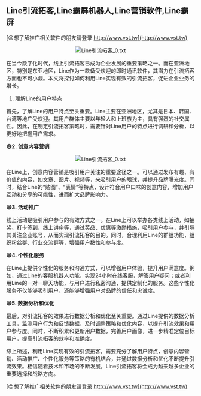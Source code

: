## **Line引流拓客,Line霸屏机器人,Line营销软件,Line霸屏**

[😍想了解推广相关软件的朋友请登录 http://www.vst.tw](http://www.vst.tw)

 <center><img src="https://vst.tw/MP4/tuiguang/png/8.png" alt="Line引流拓客_0.txt"></center>

在当今数字化时代，线上引流拓客已成为企业发展的重要策略之一。而在亚洲地区，特别是东亚地区，Line作为一款备受欢迎的即时通讯软件，其潜力在引流拓客方面也不可小觑。本文将探讨如何利用Line实现有效的引流拓客，促进企业业务的增长。

1. 理解Line的用户特点

首先，了解Line的用户特点至关重要。Line主要在亚洲地区，尤其是日本、韩国、台湾等地广受欢迎。其用户群体主要以年轻人和上班族为主，具有强烈的社交属性。因此，在制定引流拓客策略时，需要针对Line用户的特点进行调研和分析，以更好地把握用户需求。

**😄2. 创意内容营销**

 <center><img src="https://vst.tw/MP4/tuiguang/png/0.png" alt="Line引流拓客_0.txt"></center>

在Line上，创意内容营销是吸引用户关注的重要途径之一。可以通过发布有趣、有价值的内容，如文章、图片、视频等，来吸引用户的眼球，并提升品牌曝光度。同时，结合Line的“贴图”、“表情”等特点，设计符合用户口味的创意内容，增加用户互动和分享的可能性，进而扩大品牌影响力。

**😄3. 活动推广**

线上活动是吸引用户参与的有效方式之一。在Line上可以举办各类线上活动，如抽奖、打卡签到、线上讲座等，通过奖品、优惠等激励措施，吸引用户参与，并引导其关注企业账号，从而实现引流拓客的目的。同时，合理利用Line的群组功能，组织粉丝群、行业交流群等，增强用户黏性和参与度。

**😄4. 个性化服务**

在Line上提供个性化的服务和沟通方式，可以增强用户体验，提升用户满意度。例如，通过Line的客服机器人功能，实现24小时在线客服，解答用户疑问；或者利用Line的一对一聊天功能，与用户进行私密沟通，提供定制化的服务。这些个性化服务不仅能够吸引用户，还能够增强用户对品牌的信任和忠诚度。

**😄5. 数据分析和优化**

最后，对引流拓客的效果进行数据分析和优化至关重要。通过Line提供的数据分析工具，监测用户行为和反馈数据，及时调整策略和优化内容，以提升引流效果和用户参与度。同时，不断积累和更新用户数据，完善用户画像，进一步精准定位目标用户，提高引流拓客的效率和准确度。

综上所述，利用Line实现有效的引流拓客，需要充分了解用户特点，创意内容营销、活动推广、个性化服务等策略的有机结合，并通过数据分析和优化不断提升引流效果。相信随着技术和市场的不断发展，Line引流拓客将会成为越来越多企业的重要选择和战略方向。

[😍想了解推广相关软件的朋友请登录 http://www.vst.tw](http://www.vst.tw)



